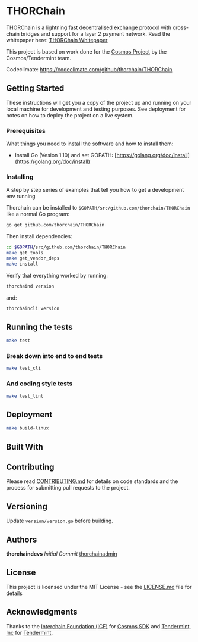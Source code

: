 # THORChain

THORChain is a lightning fast decentralised exchange protocol with cross-chain bridges and support for a layer 2 payment network. Read the whitepaper here: [THORChain Whitepaper](https://github.com/thorchain/Resources/blob/master/Whitepapers/THORChain/whitepaper-en.md)

This project is based on work done for the [Cosmos Project](https://github.com/cosmos/cosmos-sdk) by the Cosmos/Tendermint team.

Codeclimate: https://codeclimate.com/github/thorchain/THORChain

## Getting Started

These instructions will get you a copy of the project up and running on your local machine for development and testing purposes. See deployment for notes on how to deploy the project on a live system.

### Prerequisites

What things you need to install the software and how to install them:

* Install Go (Vesion 1.10) and set GOPATH: [https://golang.org/doc/install](https://golang.org/doc/install)

### Installing

A step by step series of examples that tell you how to get a development env running

Thorchain can be installed to `$GOPATH/src/github.com/thorchain/THORChain` like a normal Go program:

```sh
go get github.com/thorchain/THORChain
```

Then install dependencies:

```sh
cd $GOPATH/src/github.com/thorchain/THORChain
make get_tools
make get_vendor_deps
make install
```

Verify that everything worked by running:

```sh
thorchaind version
```

and:

```sh
thorchaincli version
```

## Running the tests

```sh
make test
```

### Break down into end to end tests

```sh
make test_cli
```

### And coding style tests

```sh
make test_lint
```

## Deployment

```sh
make build-linux
```

## Built With

## Contributing

Please read [CONTRIBUTING.md](https://github.com/thorchain/Resources/blob/master/contributing.md) for details on code standards and the process for submitting pull requests to the project.

## Versioning

Update `version/version.go` before building.

## Authors

**thorchaindevs** *Initial Commit* [thorchainadmin](https://github.com/thorchainadmin)

## License

This project is licensed under the MIT License - see the [LICENSE.md](https://github.com/thorchain/THORChain/blob/master/LICENSE.md) file for details

## Acknowledgments

Thanks to the [Interchain Foundation (ICF)](https://cosmos.network/) for [Cosmos SDK](https://github.com/cosmos/cosmos-sdk) and [Tendermint, Inc](https://tendermint.com/) for [Tendermint](https://github.com/tendermint/tendermint).
